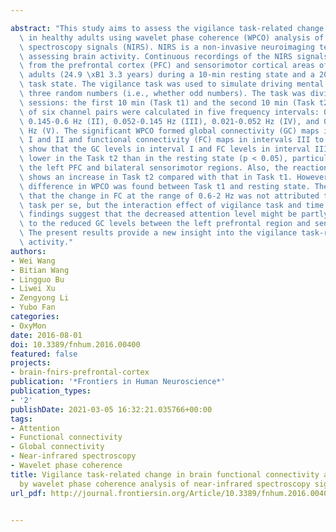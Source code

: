 ---
abstract: "This study aims to assess the vigilance task-related change in connectivity\
  \ in healthy adults using wavelet phase coherence (WPCO) analysis of near-infrared\
  \ spectroscopy signals (NIRS). NIRS is a non-invasive neuroimaging technique for\
  \ assessing brain activity. Continuous recordings of the NIRS signals were obtained\
  \ from the prefrontal cortex (PFC) and sensorimotor cortical areas of 20 young healthy\
  \ adults (24.9 \xB1 3.3 years) during a 10-min resting state and a 20-min vigilance\
  \ task state. The vigilance task was used to simulate driving mental load by judging\
  \ three random numbers (i.e., whether odd numbers). The task was divided into two\
  \ sessions: the first 10 min (Task t1) and the second 10 min (Task t2). The WPCO\
  \ of six channel pairs were calculated in five frequency intervals: 0.6-2 Hz (I),\
  \ 0.145-0.6 Hz (II), 0.052-0.145 Hz (III), 0.021-0.052 Hz (IV), and 0.0095-0.021\
  \ Hz (V). The significant WPCO formed global connectivity (GC) maps in intervals\
  \ I and II and functional connectivity (FC) maps in intervals III to V. Results\
  \ show that the GC levels in interval I and FC levels in interval III were significantly\
  \ lower in the Task t2 than in the resting state (p < 0.05), particularly between\
  \ the left PFC and bilateral sensorimotor regions. Also, the reaction time (RT)\
  \ shows an increase in Task t2 compared with that in Task t1. However, no significant\
  \ difference in WPCO was found between Task t1 and resting state. The results showed\
  \ that the change in FC at the range of 0.6-2 Hz was not attributed to the vigilance\
  \ task per se, but the interaction effect of vigilance task and time factors. The\
  \ findings suggest that the decreased attention level might be partly attributed\
  \ to the reduced GC levels between the left prefrontal region and sensorimotor area.\
  \ The present results provide a new insight into the vigilance task-related brain\
  \ activity."
authors:
- Wei Wang
- Bitian Wang
- Lingguo Bu
- Liwei Xu
- Zengyong Li
- Yubo Fan
categories:
- OxyMon
date: 2016-08-01
doi: 10.3389/fnhum.2016.00400
featured: false
projects:
- brain-fnirs-prefrontal-cortex
publication: '*Frontiers in Human Neuroscience*'
publication_types:
- '2'
publishDate: 2021-03-05 16:32:21.035766+00:00
tags:
- Attention
- Functional connectivity
- Global connectivity
- Near-infrared spectroscopy
- Wavelet phase coherence
title: Vigilance task-related change in brain functional connectivity as revealed
  by wavelet phase coherence analysis of near-infrared spectroscopy signals
url_pdf: http://journal.frontiersin.org/Article/10.3389/fnhum.2016.00400/abstract

---
